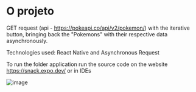 # O projeto

GET request (api - https://pokeapi.co/api/v2/pokemon/) with the iterative button, bringing back the "Pokemons" with their respective data asynchronously.

Technologies used: React Native and Asynchronous Request

To run the folder application run the source code on the website https://snack.expo.dev/ or in IDEs

![image](https://user-images.githubusercontent.com/56695817/143968356-540d71cc-ad08-4a16-a6b2-ffcf03ca7edc.png)





